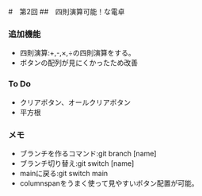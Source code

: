 #　第2回
##　四則演算可能！な電卓
### 追加機能
- 四則演算:+,-,×,÷の四則演算をする。
- ボタンの配列が見にくかったため改善

### To Do
- クリアボタン、オールクリアボタン
- 平方根

### メモ
- ブランチを作るコマンド:git branch [name]
- ブランチ切り替え:git switch [name]
- mainに戻る:git switch main
- columnspanをうまく使って見やすいボタン配置が可能。